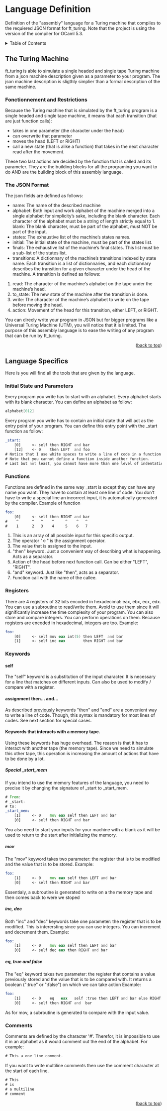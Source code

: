 # Language Definition

Definition of the "assembly" language for a Turing machine that compiles to the requiered JSON format for ft_turing.
Note that the project is using the version of the compiler for OCaml 5.3.

<details>
  <summary>Table of Contents</summary>
  <ol>
        <li>
            <a href="#the-turing-machine">The Turing machine</a>
            <ul>
                <li><a href="#fonctionnement-and-restrictions">Fonctionnement and restrictions</a></li>
                <li><a href="#the-json-format">The JSON format</a></li>
            </ul>
        </li>
        <li>
            <a href="#language-specifics">Language specifics</a>
            <ul>
                <li><a href="#initial-state-and-parameters">Initial State and Parameters</a></li>
                <li><a href="#functions">Functions</a></li>
                <li><a href="#registers">Registers</a></li>
                <li>
                    <a href="#keywords">Keywords</a>
                    <ul>
                        <a href="#self">self</a>
                        <a href="#assignment-then...-and...-">Assignment then... and...</a>
                        <a href="#call-and-other-keywords-for-function-call">call</a>
                    </ul>
                </li>
                <li><a href="#comments">Comments</a></li>
            </ul>
        </li>
  </ol>
</details>

## The Turing Machine

ft_turing is able to simulate a single headed and single tape Turing machine from a json machine description given as a parameter to your program.
The json machine description is sligthly simplier than a formal description of the same machine.

### Fonctionnement and Restrictions

Because the Turing machine that is simulated by the ft_turing program is a single headed and single tape machine,
it means that each transition (that are just function calls):
- takes in one parameter (the character under the head)
- can overwrite that parameter
- moves the head (LEFT or RIGHT)
- call a new state (that is alike a function) that takes in the next character read after the movement.

These two last actions are decided by the function that is called and its parameter.
They are the building blocks for all the programing you want to do AND are the building block of this assembly language.

### The JSON Format

The json fields are defined as follows:
- name: The name of the described machine
- alphabet: Both input and work alphabet of the machine merged into a single alphabet
for simplicity’s sake, including the blank character. Each character of the alphabet
must be a string of length strictly equal to 1.
blank: The blank character, must be part of the alphabet, must NOT be part of the
input.
- states: The exhaustive list of the machine’s states names.
- initial: The initial state of the machine, must be part of the states list.
- finals: The exhaustive list of the machine’s final states. This list must be a sub-list of the states list.
- transitions: A dictionnary of the machine’s transitions indexed by state name.
Each transition is a list of dictionnaries, and each dictionnary describes the transition for
a given character under the head of the machine. A transition is defined as follows:
1. read: The character of the machine’s alphabet on the tape under the machine’s head.
2. to_state: The new state of the machine after the transition is done.
3. write: The character of the machine’s alphabet to write on the tape before moving the head.
4. action: Movement of the head for this transition, either LEFT, or RIGHT.

You can direcly write your program in JSON but for bigger programs like a Universal Turing Machine (UTM), you will notice that it is limited.
The purpose of this assembly language is to ease the writing of any program that can be run by ft_turing.

<p align="right">(<a href="#language-definition">back to top</a>)</p>

## Language Specifics

Here is you will find all the tools that are given by the language.

### Initial State and Parameters

Every program you write has to start with an alphabet. Every alphabet starts with its blank character.
You can define an alphabet as follow:
```asm
alphabet[012]
```
Every program you write has to contain an initial state that will act as the entry point of your program.
You can define this entry point with the _start function as follow:
```asm
_start:
    [0]     <- self then RIGHT and bar
    [12]    <- 0    then LEFT  and foo
# Notice that I use white spaces to write a line of code in a function block.
# Note that you cannot define a function inside another function.
# Last but not least, you cannot have more than one level of indentation
```

### Functions

Functions are defined in the same way _start is except they can have any name you want. They have to contain at least one line of code.
You don't have to write a special line an incorrect input, it is automatically generated by the compiler.
Example of function
```asm
foo:
    [0]     <- self then RIGHT and bar
#    ^      ^   ^    ^     ^    ^   ^
#    1      2   3    4     5    6   7
```
1. This is an array of all possible input for this specific output.
2. The operator "<-" is the assignment operator.
3. The value that is assigned to the input.
4. "then" keyword. Just a convenient way of describing what is happening. Acts as a separator.
5. Action of the head before next function call. Can be either "LEFT", "RIGHT".
6. "and" keyword. Just like "then", acts as a separator.
7. Function call with the name of the callee.

### Registers

There are 4 registers of 32 bits encoded in hexadecimal: eax, ebx, ecx, edx.
You can use a subroutine to read/write them.
Avoid to use them since it will significantly increase the time complexity of your program.
You can also store and compare integers. You can perform operations on them. Because registers are encoded in hexadecimal, integers are too.
Example:
```asm
foo:
    [0]     <- self mov eax int(5) then LEFT  and bar
    [1]     <- self inc eax        then RIGHT and bar
```

### Keywords

#### self

The "self" keyword is a substitution of the input character. It is necessary for a line that matches on different inputs.
Can also be used to modify / compare with a register.

#### assignment then... and...

As described <a href="#functions">previously</a> keywords "then" and "and" are a convenient way to write a line of code.
Though, this syntax is mandatory for most lines of codes. See next section for special cases.

#### Keywords that interacts with a memory tape.

Using these keywords has huge overhead. The reason is that it has to interact with another tape (the memory tape).
Since we need to simulate this other tape, this operation is increasing the amount of actions that have to be done by a lot.

##### Special _start_mem

If you intend to use the memory features of the language, you need to precise it by changing the signature of _start to _start_mem.
```asm
# From:
# _start:
# to:
_start_mem:
    [1]     <- 0    mov eax self then LEFT and bar
    [0]     <- self then RIGHT and bar
```
You also need to start your inputs for your machine with a blank as it will be used to return to the start after initializing the memory.

##### mov

The "mov" keyword takes two parameter: the register that is to be modified and the value that is to be stored.
Example:
```asm
foo:
    [1]     <- 0    mov eax self then LEFT and bar
    [0]     <- self then RIGHT and bar
```
Essentialy, a subroutine is generated to write on a the memory tape and then comes back to were we stoped

##### inc, dec

Both "inc" and "dec" keywords take one parameter: the register that is to be modified.
This is interersting since you can use integers. You can increment and decrement them.
Example:
```asm
foo:
    [1]     <- 0    mov eax self then LEFT and bar
    [0]     <- self dec eax then RIGHT and bar
```

##### eq, true and false

The "eq" keyword takes two parameter: the register that contains a value previously stored and the value that is to be compared with.
It returns a boolean (":true" or ":false") on which we can take action
Example:
```asm
foo:
    [1]     <- 0    eq   eax   self :true then LEFT and bar else RIGHT and foo
    [0]     <- self then RIGHT and  bar
```
As for mov, a subroutine is generated to compare with the input value.

### Comments
Comments are defined by the character '#'. Therefor, it is impossible to use it in an alphabet as it would comment out the end of the alphabet.
For example:
```asm
# This a one line comment.
```
If you want to write multiline comments then use the comment character at the start of each line.
```asm
# This
# is
# a multiline
# comment
```

<p align="right">(<a href="#language-definition">back to top</a>)</p>
